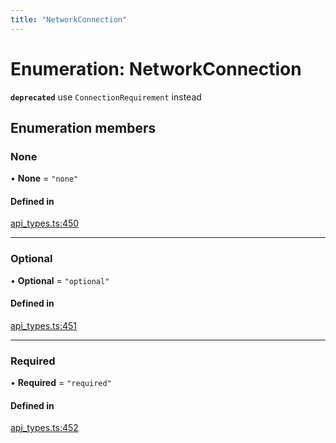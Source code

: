 ```yaml
---
title: "NetworkConnection"
---
```

# Enumeration: NetworkConnection

**`deprecated`** use `ConnectionRequirement` instead

## Enumeration members

### None

• **None** = `"none"`

#### Defined in

[api_types.ts:450](https://github.com/coda/packs-sdk/blob/main/api_types.ts#L450)

___

### Optional

• **Optional** = `"optional"`

#### Defined in

[api_types.ts:451](https://github.com/coda/packs-sdk/blob/main/api_types.ts#L451)

___

### Required

• **Required** = `"required"`

#### Defined in

[api_types.ts:452](https://github.com/coda/packs-sdk/blob/main/api_types.ts#L452)
